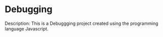 # Debugging
  Description: This is a Debuggging project created using the programming language Javascript.
